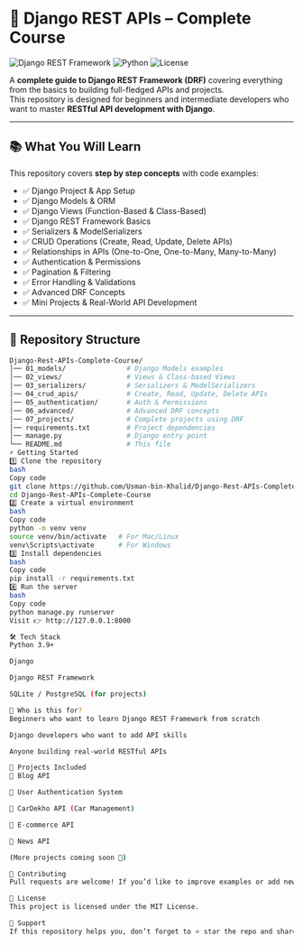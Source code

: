 # 🚀 Django REST APIs – Complete Course

![Django REST Framework](https://img.shields.io/badge/Django%20REST%20Framework-API%20Development-green?style=for-the-badge&logo=django)
![Python](https://img.shields.io/badge/Python-3.9+-blue?style=for-the-badge&logo=python)
![License](https://img.shields.io/badge/License-MIT-orange?style=for-the-badge)

A **complete guide to Django REST Framework (DRF)** covering everything from the basics to building full-fledged APIs and projects.  
This repository is designed for beginners and intermediate developers who want to master **RESTful API development with Django**.  

---

## 📚 What You Will Learn

This repository covers **step by step concepts** with code examples:

- ✅ Django Project & App Setup  
- ✅ Django Models & ORM  
- ✅ Django Views (Function-Based & Class-Based)  
- ✅ Django REST Framework Basics  
- ✅ Serializers & ModelSerializers  
- ✅ CRUD Operations (Create, Read, Update, Delete APIs)  
- ✅ Relationships in APIs (One-to-One, One-to-Many, Many-to-Many)  
- ✅ Authentication & Permissions  
- ✅ Pagination & Filtering  
- ✅ Error Handling & Validations  
- ✅ Advanced DRF Concepts  
- ✅ Mini Projects & Real-World API Development  

---

## 📂 Repository Structure

```bash
Django-Rest-APIs-Complete-Course/
│── 01_models/               # Django Models examples
│── 02_views/                # Views & Class-based Views
│── 03_serializers/          # Serializers & ModelSerializers
│── 04_crud_apis/            # Create, Read, Update, Delete APIs
│── 05_authentication/       # Auth & Permissions
│── 06_advanced/             # Advanced DRF concepts
│── 07_projects/             # Complete projects using DRF
│── requirements.txt         # Project dependencies
│── manage.py                # Django entry point
└── README.md                # This file
⚡ Getting Started
1️⃣ Clone the repository
bash
Copy code
git clone https://github.com/Usman-bin-Khalid/Django-Rest-APIs-Complete-Course.git
cd Django-Rest-APIs-Complete-Course
2️⃣ Create a virtual environment
bash
Copy code
python -m venv venv
source venv/bin/activate   # For Mac/Linux
venv\Scripts\activate      # For Windows
3️⃣ Install dependencies
bash
Copy code
pip install -r requirements.txt
4️⃣ Run the server
bash
Copy code
python manage.py runserver
Visit 👉 http://127.0.0.1:8000

🛠️ Tech Stack
Python 3.9+

Django

Django REST Framework

SQLite / PostgreSQL (for projects)

🎯 Who is this for?
Beginners who want to learn Django REST Framework from scratch

Django developers who want to add API skills

Anyone building real-world RESTful APIs

📌 Projects Included
📖 Blog API

👤 User Authentication System

🚗 CarDekho API (Car Management)

🛒 E-commerce API

📰 News API

(More projects coming soon 🚀)

🤝 Contributing
Pull requests are welcome! If you’d like to improve examples or add new topics, feel free to fork the repo and submit a PR.

📜 License
This project is licensed under the MIT License.

🌟 Support
If this repository helps you, don’t forget to ⭐ star the repo and share it with others learning Django REST APIs!
